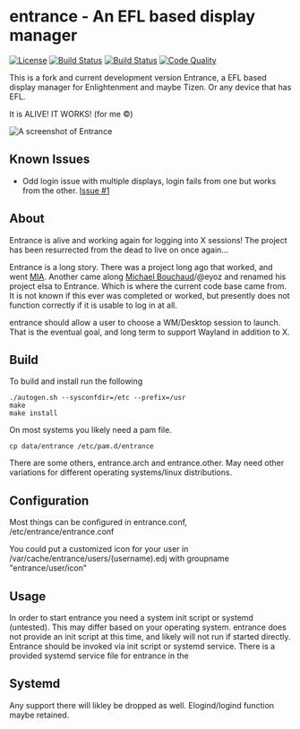 # entrance - An EFL based display manager
[![License](http://img.shields.io/badge/license-GPLv3-blue.svg?colorB=9977bb&style=plastic)](https://github.com/Obsidian-StudiosInc/entrance/blob/master/LICENSE)
[![Build Status](https://img.shields.io/travis/Obsidian-StudiosInc/entrance/wltjr.svg?colorA=9977bb&style=plastic)](https://travis-ci.org/Obsidian-StudiosInc/entrance)
[![Build Status](https://img.shields.io/shippable/59415c1aa155af0700adbcb3/wltjr.svg?colorA=9977bb&style=plastic)](https://app.shippable.com/projects/59415c1aa155af0700adbcb3/)
[![Code Quality](https://img.shields.io/coverity/scan/12936.svg?colorA=9977bb&style=plastic)](https://scan.coverity.com/projects/obsidian-studiosinc-entrance)


This is a fork and current development version Entrance, a EFL based 
display manager for Enlightenment and maybe Tizen. Or any device that 
has EFL.

It is ALIVE! IT WORKS! (for me ©)

![A screenshot of Entrance](https://user-images.githubusercontent.com/12835340/28101992-424c8d22-669a-11e7-9242-064bb6e9145a.jpg)

## Known Issues
- Odd login issue with multiple displays, login fails from one but works 
  from the other. [Issue #1](https://github.com/Obsidian-StudiosInc/entrance/issues/1)

## About
Entrance is alive and working again for logging into X sessions! The 
project has been resurrected from the dead to live on once again...

Entrance is a long story. There was a project long ago that worked, and 
went [MIA](http://xcomputerman.com/pages/entrance.html). Another came 
along [Michael Bouchaud](https://github.com/eyoz)/@eyoz and renamed his 
project elsa to Entrance. Which is where the current code base came 
from. It is not known if this ever was completed or worked, but 
presently does not function correctly if it is usable to log in at all. 

entrance should allow a user to choose a WM/Desktop session to launch.
That is the eventual goal, and long term to support Wayland in 
addition to X.

## Build
To build and install run the following

```
./autogen.sh --sysconfdir=/etc --prefix=/usr
make
make install
```

On most systems you likely need a pam file. 
```
cp data/entrance /etc/pam.d/entrance
```

There are some others, entrance.arch and entrance.other. May need other 
variations for different operating systems/linux distributions.

## Configuration
Most things can be configured in entrance.conf, /etc/entrance/entrance.conf

You could put a customized icon for your user in
/var/cache/entrance/users/(username).edj with groupname "entrance/user/icon"

## Usage
In order to start entrance you need a system init script or systemd (untested). 
This may differ based on your operating system. entrance does not 
provide an init script at this time, and likely will not run if started
directly. Entrance should be invoked via init script or systemd service. 
There is a provided systemd service file for entrance in the  

## Systemd
Any support there will likley be dropped as well. Elogind/logind 
function maybe retained.
